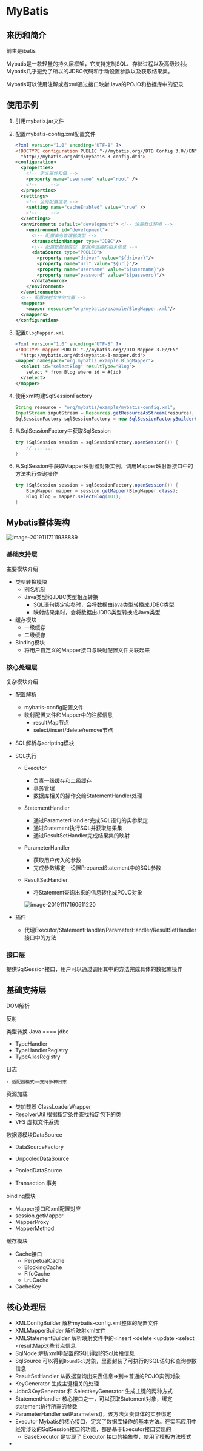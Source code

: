# MyBatis

## 来历和简介

前生是ibatis

Mybatis是一款轻量的持久层框架，它支持定制SQL、存储过程以及高级映射。Mybatis几乎避免了所以的JDBC代码和手动设置参数以及获取结果集。

Mybatis可以使用注解或者xml通过接口映射Java的POJO和数据库中的记录

## 使用示例

1. 引用mybatis.jar文件

2. 配置mybatis-config.xml配置文件

   ```xml
   <?xml version="1.0" encoding="UTF-8" ?>
   <!DOCTYPE configuration PUBLIC "-//mybatis.org//DTD Config 3.0//EN"
     "http://mybatis.org/dtd/mybatis-3-config.dtd">
   <configuration>
     <properties>
       <!-- 定义属性和值 -->
       <property name="username" value="root" />
       <!-- ... -->
     </properties>
     <settings>
       <!-- 全局配置信息 -->
       <setting name="cacheEnabled" value="true" />
       <!-- ... -->
     </settings>
     <environments default="development"> <!-- 设置默认环境 -->
       <environment id="development">
         <!-- 配置事务管理器类型 -->
         <transactionManager type="JDBC"/>
         <!-- 配置数据源类型、数据库连接的相关信息 -->
         <dataSource type="POOLED">
           <property name="driver" value="${driver}"/>
           <property name="url" value="${url}"/>
           <property name="username" value="${username}"/>
           <property name="password" value="${password}"/>
         </dataSource>
       </environment>
     </environments>
     <!-- 配置映射文件的位置 -->
     <mappers>
       <mapper resource="org/mybatis/example/BlogMapper.xml"/>
     </mappers>
   </configuration>
   ```

3. 配置`BlogMapper.xml`

   ```xml
   <?xml version="1.0" encoding="UTF-8" ?>
   <!DOCTYPE mapper PUBLIC "-//mybatis.org//DTD Mapper 3.0//EN"
     "http://mybatis.org/dtd/mybatis-3-mapper.dtd">
   <mapper namespace="org.mybatis.example.BlogMapper">
     <select id="selectBlog" resultType="Blog">
       select * from Blog where id = #{id}
     </select>
   </mapper>
   ```

   

4. 使用xml构建SqlSessionFactory

   ```java
   String resource = "org/mybatis/example/mybatis-config.xml";
   InputStream inputStream = Resources.getResourceAsStream(resource);
   SqlSessionFactory sqlSessionFactory = new SqlSessionFactoryBuilder().build(inputStream);
   ```

5. 从SqlSessionFactory中获取SqlSession

   ```java
   try (SqlSession session = sqlSessionFactory.openSession()) {
       // ... ...
   }
   ```

   

6. 从SqlSession中获取Mapper映射器对象实例，调用Mapper映射器接口中的方法执行查询操作

   ```java
   try (SqlSession session = sqlSessionFactory.openSession()) {
       BlogMapper mapper = session.getMapper(BlogMapper.class);
       Blog blog = mapper.selectBlog(101);
   }
   ```

   

## Mybatis整体架构

![image-20191117111938889](MyBatis.assets/image-20191117111938889.png)

### 基础支持层

主要模块介绍

- 类型转换模块
  - 别名机制
  - Java类型和JDBC类型相互转换
    - SQL语句绑定实参时，会将数据由java类型转换成JDBC类型
    - 映射结果集时，会将数据由JDBC类型转换成Java类型
- 缓存模块
  - 一级缓存
  - 二级缓存
- Binding模块
  - 将用户自定义的Mapper接口与映射配置文件关联起来

### 核心处理层

复杂模块介绍

- 配置解析

  - mybatis-config配置文件
  - 映射配置文件和Mapper中的注解信息
    - resultMap节点
    - select/insert/delete/remove节点

- SQL解析与scripting模块

- SQL执行

  - Executor

    - 负责一级缓存和二级缓存
    - 事务管理
    - 数据库相关的操作交给StatementHandler处理

  - StatementHandler

    - 通过ParameterHandler完成SQL语句的实参绑定
    - 通过Statement执行SQL并获取结果集
    - 通过ResultSetHandler完成结果集的映射

  - ParameterHandler

    - 获取用户传入的参数
    - 完成参数绑定—设置PreparedStatement中的SQL参数

  - ResultSetHandler

    - 将Statement查询出来的信息转化成POJO对象

    ![image-20191117160611220](MyBatis.assets/image-20191117160611220.png)

- 插件

  - 代理Executor/StatementHandler/ParameterHandler/ResultSetHandler接口中的方法

### 接口层

提供SqlSession接口，用户可以通过调用其中的方法完成具体的数据库操作



## 基础支持层

DOM解析

反射

类型转换 Java ==== jdbc

- TypeHandler
- TypeHandlerRegistry
- TypeAliasRegistry

日志

	- 适配器模式——支持多种日志

资源加载

- 类加载器 ClassLoaderWrapper
- ResolverUtil 根据指定条件查找指定包下的类
- VFS 虚拟文件系统

数据源模块DataSource

- DataSourceFactory

- UnpooledDataSource
- PooledDataSource
- Transaction 事务

binding模块

- Mapper接口和xml配置对应
- session.getMapper
- MapperProxy
- MapperMethod

缓存模块

- Cache接口
  - PerpetualCache
  - BlockingCache
  - FifoCache
  - LruCache  
- CacheKey

## 核心处理层

- XMLConfigBuilder 解析mybatis-config.xml整体的配置文件
- XMLMapperBuilder 解析映射xml文件
- XMLStatementBuilder 解析映射文件中的<insert <delete <update <select <resultMap这些节点信息
- SqlNode 解析xml中配置的SQL得到的Sql片段信息
- SqlSource 可以得到`BoundSql`对象，里面封装了可执行的SQL语句和查询参数信息
- ResultSetHandler 从数据查询出来表信息=>到=>普通的POJO实例对象
- KeyGenerator 生成主键相关的处理
- Jdbc3KeyGenerator 和 SelectkeyGenerator 生成主键的两种方式
- StatementHandler 核心接口之一，可以获取Statement对象，绑定statement执行所需的参数
- ParameterHandler setParameters()，该方法负责具体的实参绑定
- Executor Mybatis的核心接口，定义了数据库操作的基本方法。在实际应用中经常涉及的SqlSession接口的功能，都是基于Executor接口实现的
  - BaseExecutor 是实现了 Executor 接口的抽象类，使用了模板方法模式
- 